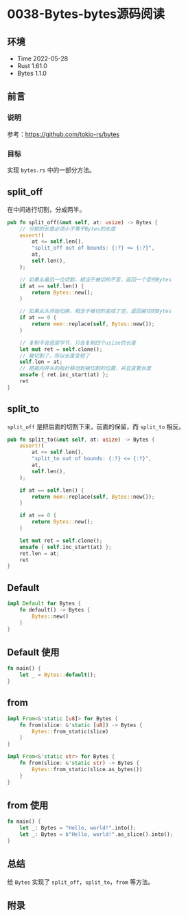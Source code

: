 # 0038-Bytes-bytes源码阅读

## 环境

- Time 2022-05-28
- Rust 1.61.0
- Bytes 1.1.0

## 前言

### 说明

参考：<https://github.com/tokio-rs/bytes>

### 目标

实现 `bytes.rs` 中的一部分方法。

## split_off

在中间进行切割，分成两半。

```rust
pub fn split_off(&mut self, at: usize) -> Bytes {
    // 分割的长度必须小于等于Bytes的长度
    assert!(
        at <= self.len(),
        "split_off out of bounds: {:?} <= {:?}",
        at,
        self.len(),
    );

    // 如果从最后一位切割，相当于被切的不变，返回一个空的Bytes
    if at == self.len() {
        return Bytes::new();
    }

    // 如果从头开始切换，相当于被切的变成了空，返回被切的Bytes
    if at == 0 {
        return mem::replace(self, Bytes::new());
    }

    // 复制不会底层字节，只会复制四个usize的长度
    let mut ret = self.clone();
    // 被切割了，所以长度变短了
    self.len = at;
    // 把指向开头的指针移动到被切割的位置，并且变更长度
    unsafe { ret.inc_start(at) };
    ret
}
```

## split_to

`split_off` 是把后面的切割下来，前面的保留，而 `split_to` 相反。

```rust
pub fn split_to(&mut self, at: usize) -> Bytes {
    assert!(
        at <= self.len(),
        "split_to out of bounds: {:?} <= {:?}",
        at,
        self.len(),
    );

    if at == self.len() {
        return mem::replace(self, Bytes::new());
    }

    if at == 0 {
        return Bytes::new();
    }

    let mut ret = self.clone();
    unsafe { self.inc_start(at) };
    ret.len = at;
    ret
}
```

## Default

```rust
impl Default for Bytes {
    fn default() -> Bytes {
        Bytes::new()
    }
}
```

## Default 使用

```rust
fn main() {
    let _ = Bytes::default();
}
```

## from

```rust
impl From<&'static [u8]> for Bytes {
    fn from(slice: &'static [u8]) -> Bytes {
        Bytes::from_static(slice)
    }
}

impl From<&'static str> for Bytes {
    fn from(slice: &'static str) -> Bytes {
        Bytes::from_static(slice.as_bytes())
    }
}
```

## from 使用

```rust
fn main() {
    let _: Bytes = "Hello, world!".into();
    let _: Bytes = b"Hello, world!".as_slice().into();
}
```

## 总结

给 `Bytes` 实现了 `split_off`，`split_to`，`from` 等方法。

## 附录
